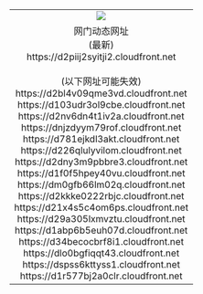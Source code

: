 ﻿<table>
  <tr></tr>
  <tr><td colspan=2 align=center><img src="https://d2piij2syitji2.cloudfront.net/Up/oGate.jpg" /></td></tr>
  <tr><td colspan=2 align=center>网门动态网址<br/>(最新)
<br>https://d2piij2syitji2.cloudfront.net
<br/><br/>(以下网址可能失效)
<br>https://d2bl4v09qme3vd.cloudfront.net
<br>https://d103udr3ol9cbe.cloudfront.net
<br>https://d2nv6dn4t1iv2a.cloudfront.net
<br>https://dnjzdyym79rof.cloudfront.net
<br>https://d781ejkdl3akt.cloudfront.net
<br>https://d226qlulyvilom.cloudfront.net
<br>https://d2dny3m9pbbre3.cloudfront.net
<br>https://d1f0f5hpey40vu.cloudfront.net
<br>https://dm0gfb66lm02q.cloudfront.net
<br>https://d2kkke0222rbjc.cloudfront.net
<br>https://d21x4s5c4om6ps.cloudfront.net
<br>https://d29a305lxmvztu.cloudfront.net
<br>https://d1abp6b5euh07d.cloudfront.net
<br>https://d34becocbrf8i1.cloudfront.net
<br>https://dlo0bgfiqqt43.cloudfront.net
<br>https://dspss6kttyss1.cloudfront.net
<br>https://d1r577bj2a0clr.cloudfront.net
    </td>
  </tr>
</table>
